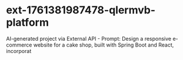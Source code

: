 # ext-1761381987478-qlermvb-platform
AI-generated project via External API - Prompt: Design a responsive e-commerce website for a cake shop, built with Spring Boot and React, incorporat
